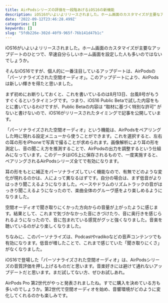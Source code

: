 ```yaml
---
title: AirPodsシリーズの評価を一段階あげるiOS16の新機能
description: iOS16がいよいよリリースされました。ホーム画面のカスタマイズが主要なアップデートのひとつで、早速自分らしいホーム画面を設定した人も多いのではないでしょうか。
date: '2022-09-12T23:46:28.499Z'
categories: []
keywords: []
slug: "5fdb226e-302d-40f9-965f-76b141d47b1c"
---
```

iOS16がいよいよリリースされました。ホーム画面のカスタマイズが主要なアップデートのひとつで、早速自分らしいホーム画面を設定した人も多いのではないでしょうか。

そんなiOS16ですが、個人的に一番注目しているアップデートは、AirPodsの「パーソナライズされた空間オーディオ」。このアップデートにより、AirPodsは新しい輝きを得たと思いました。

まず初めにお断りしておくと、これを書いているのは8月13日、台風8号がもうすぐくるというタイミングです。つまり、iOS16 Public Betaで試した内容をもとに書いているわけですが、Public Betaの内容は “取材に基づく特別な許可” がないと書けないので、iOS16がリリースされたタイミングで記事を公開しています。

「パーソナライズされた空間オーディオ」という機能は、AirPodsをペアリングした時に現れる設定メニューから使うことができます。これを選択すると、左右の耳の形をiPhoneで写真で撮ることが求められます。画像解析により耳の形を測定し、音の聞こえ方を推測することで、AirPodsの出力を調整するという仕組みになっています。このデータはiOS上に保存されるもので、一度実施すると、ペアリングされるAirPodsシリーズ全てで有効になります。

耳の形をもとに補正をパーソナライズしていく機能なので、有無でどのような変化が現れるのかは、人によって異なるはずです。自分の場合は、まず低音がよりはっきり聞こえるようになりました。ベースやドラムのリズムトラックの音がはっきり聞こえるようになったので、楽曲全体のグルーヴ感をより楽しめるようになりました。

空間オーディオで聞き取りにくかった方向からの音量が上がったように感じます。結果として、これまで気づかなかった音にきづけたり、音に奥行きを感じられるようになったので、音に包まれている感覚がグッと強くなりました。音楽を聴いているのがより楽しくなりました。

ちなみに、このパーソナライズは、Podcastやradikoなどの音声コンテンツでも有効になります。低音が増したことで、これまで感じていた「聞き取りにくさ」がなくなりました。

iOS16で登場した「パーソナライズされた空間オーディオ」は、AirPodsシリーズの音質評価を押し上げるものだと思います。音楽好きには避けて通れないアップデートだと思います。まだ試してない方、ぜひお試しあれ。

AirPods Pro 第2世代がやっと発表されましたね。すでに購入を決めている方も多いのでしょうか。第2世代で空間オーディオを始め、音響環境がどのように変化してくれるのかも楽しみです。